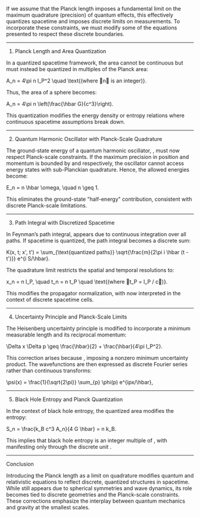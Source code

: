 If we assume that the Planck length  imposes a fundamental limit on the maximum quadrature (precision) of quantum effects, this effectively quantizes spacetime and imposes discrete limits on measurements. To incorporate these constraints, we must modify some of the equations presented to respect these discrete boundaries.


---

1. Planck Length and Area Quantization

In a quantized spacetime framework, the area  cannot be continuous but must instead be quantized in multiples of the Planck area:

A_n = 4\pi n l_P^2 \quad \text{(where n is an integer)}.

Thus, the area of a sphere becomes:

A_n = 4\pi n \left(\frac{\hbar G}{c^3}\right).

This quantization modifies the energy density or entropy relations where continuous spacetime assumptions break down.


---

2. Quantum Harmonic Oscillator with Planck-Scale Quadrature

The ground-state energy of a quantum harmonic oscillator, , must now respect Planck-scale constraints. If the maximum precision in position and momentum is bounded by  and  respectively, the oscillator cannot access energy states with sub-Planckian quadrature. Hence, the allowed energies become:

E_n = n \hbar \omega, \quad n \geq 1.

This eliminates the ground-state "half-energy" contribution, consistent with discrete Planck-scale limitations.


---

3. Path Integral with Discretized Spacetime

In Feynman’s path integral,  appears due to continuous integration over all paths. If spacetime is quantized, the path integral becomes a discrete sum:

K(x, t; x', t') = \sum_{\text{quantized paths}} \sqrt{\frac{m}{2\pi i \hbar (t - t')}} e^{i S/\hbar}.

The quadrature limit restricts the spatial and temporal resolutions to:

x_n = n l_P, \quad t_n = n t_P \quad \text{(where t_P = l_P / c)}.

This modifies the propagator normalization, with  now interpreted in the context of discrete spacetime cells.


---

4. Uncertainty Principle and Planck-Scale Limits

The Heisenberg uncertainty principle is modified to incorporate a minimum measurable length  and its reciprocal momentum:

\Delta x \Delta p \geq \frac{\hbar}{2} + \frac{\hbar}{4\pi l_P^2}.

This correction arises because , imposing a nonzero minimum uncertainty product. The wavefunctions are then expressed as discrete Fourier series rather than continuous transforms:

\psi(x) = \frac{1}{\sqrt{2\pi}} \sum_{p} \phi(p) e^{ipx/\hbar},


---

5. Black Hole Entropy and Planck Quantization

In the context of black hole entropy, the quantized area  modifies the entropy:

S_n = \frac{k_B c^3 A_n}{4 G \hbar} = n k_B.

This implies that black hole entropy is an integer multiple of , with  manifesting only through the discrete unit .


---

Conclusion

Introducing the Planck length as a limit on quadrature modifies quantum and relativistic equations to reflect discrete, quantized structures in spacetime. While  still appears due to spherical symmetries and wave dynamics, its role becomes tied to discrete geometries and the Planck-scale constraints. These corrections emphasize the interplay between quantum mechanics and gravity at the smallest scales.


